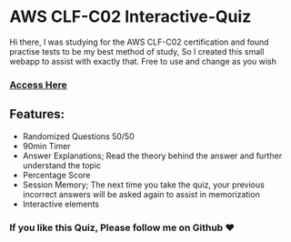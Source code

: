# AWS CLF-C02 Interactive-Quiz
Hi there, I was studying for the AWS CLF-C02 certification and found practise tests to be my best method of study, So I created this small webapp to assist with exactly that. Free to use and change as you wish 
### **[Access Here](https://aristidesai.github.io/AWS-CLF-C02-Interactive-Quiz/)**

## Features:
- Randomized Questions 50/50
- 90min Timer
- Answer Explanations; Read the theory behind the answer and further understand the topic
- Percentage Score
- Session Memory; The next time you take the quiz, your previous incorrect answers will be asked again to assist in memorization
- Interactive elements

### If you like this Quiz, Please follow me on Github ❤️

